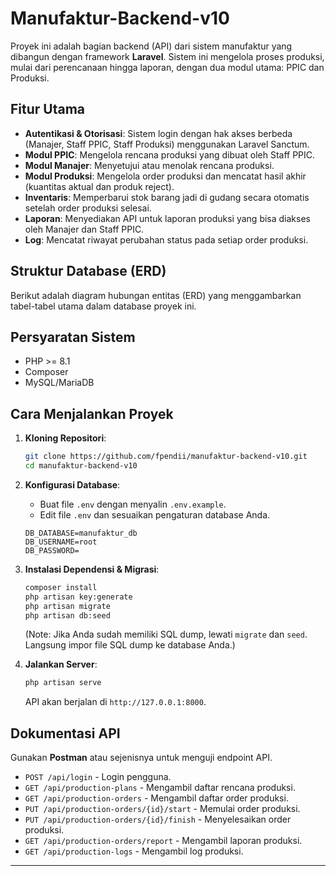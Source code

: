 # Manufaktur-Backend-v10

Proyek ini adalah bagian backend (API) dari sistem manufaktur yang dibangun dengan framework **Laravel**. Sistem ini mengelola proses produksi, mulai dari perencanaan hingga laporan, dengan dua modul utama: PPIC dan Produksi.

## Fitur Utama

* **Autentikasi & Otorisasi**: Sistem login dengan hak akses berbeda (Manajer, Staff PPIC, Staff Produksi) menggunakan Laravel Sanctum.
* **Modul PPIC**: Mengelola rencana produksi yang dibuat oleh Staff PPIC.
* **Modul Manajer**: Menyetujui atau menolak rencana produksi.
* **Modul Produksi**: Mengelola order produksi dan mencatat hasil akhir (kuantitas aktual dan produk reject).
* **Inventaris**: Memperbarui stok barang jadi di gudang secara otomatis setelah order produksi selesai.
* **Laporan**: Menyediakan API untuk laporan produksi yang bisa diakses oleh Manajer dan Staff PPIC.
* **Log**: Mencatat riwayat perubahan status pada setiap order produksi.

## Struktur Database (ERD)

Berikut adalah diagram hubungan entitas (ERD) yang menggambarkan tabel-tabel utama dalam database proyek ini.



## Persyaratan Sistem

* PHP >= 8.1
* Composer
* MySQL/MariaDB

## Cara Menjalankan Proyek

1.  **Kloning Repositori**:
    ```bash
    git clone https://github.com/fpendii/manufaktur-backend-v10.git
    cd manufaktur-backend-v10
    ```

2.  **Konfigurasi Database**:
    * Buat file `.env` dengan menyalin `.env.example`.
    * Edit file `.env` dan sesuaikan pengaturan database Anda.
    ```env
    DB_DATABASE=manufaktur_db
    DB_USERNAME=root
    DB_PASSWORD=
    ```

3.  **Instalasi Dependensi & Migrasi**:
    ```bash
    composer install
    php artisan key:generate
    php artisan migrate
    php artisan db:seed
    ```
    (Note: Jika Anda sudah memiliki SQL dump, lewati `migrate` dan `seed`. Langsung impor file SQL dump ke database Anda.)

4.  **Jalankan Server**:
    ```bash
    php artisan serve
    ```
    API akan berjalan di `http://127.0.0.1:8000`.

## Dokumentasi API

Gunakan **Postman** atau sejenisnya untuk menguji endpoint API.

* `POST /api/login` - Login pengguna.
* `GET /api/production-plans` - Mengambil daftar rencana produksi.
* `GET /api/production-orders` - Mengambil daftar order produksi.
* `PUT /api/production-orders/{id}/start` - Memulai order produksi.
* `PUT /api/production-orders/{id}/finish` - Menyelesaikan order produksi.
* `GET /api/production-orders/report` - Mengambil laporan produksi.
* `GET /api/production-logs` - Mengambil log produksi.

---
